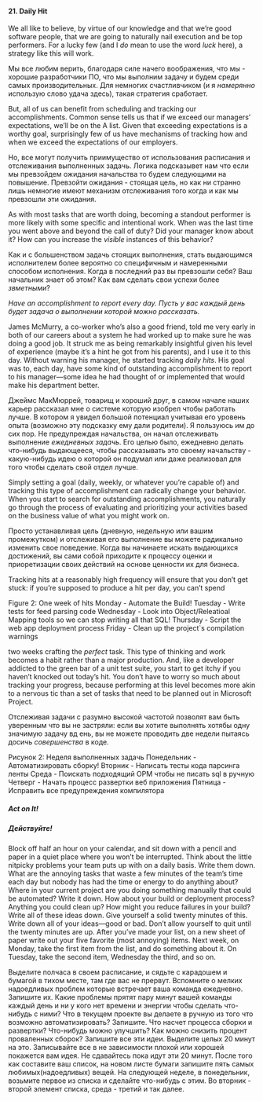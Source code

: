 #### 21. Daily Hit



We all like to believe, by virtue of our knowledge and that we’re good software 
people, that we are going to naturally nail execution and be top performers. 
For a lucky few (and I _do_ mean to use the word _luck_ here), a strategy like 
this will work.

Мы все любим верить, благодаря силе начего воображения, что мы - хорошие 
разработчики ПО, что мы выполним задачу и будем среди самых производительных. 
Для немногих счастливчиком (и я _намерянно_ использую слово удача здесь), такая 
стратегия сработает.



But, all of us can benefit from scheduling and tracking our accomplishments. 
Common sense tells us that if we exceed our managers’ expectations, we’ll be on 
the A list. Given that exceeding expectations is a worthy goal, surprisingly 
few of us have mechanisms of tracking how and when we exceed the expectations 
of our employers.

Но, все могут получить приимущество от использования расписания и отслеживания 
выполненных задачь. Логика подсказывет нам что если мы превзойдем ожидания 
начальства то будем следующими на повышение. Превзойти ожидания - стоящая цель, 
но как ни странно лишь немногие имеют механизм отслеживания того когда и как мы 
превзошли эти ожидания.



As with most tasks that are worth doing, becoming a standout performer is more 
likely with some specific and intentional work. When was the last time you went 
above and beyond the call of duty? Did your manager know about it? How can you 
increase the _visible_ instances of this behavior?

Как и с большенством задачь стоящих выполнения, стать выдающимся исполнителем 
более вероятно со специфичным и намеренными способом исполнения. Когда в 
последний раз вы превзошли себя? Ваш начальник знает об этом? Как вам сделать 
свои успехи более _звметными_?



*Have an accomplishment to report every day.*
*Пусть у вас каждый день будет задача о выполнении которой можно рассказать.*



James McMurry, a co-worker who’s also a good friend, told me very early in 
both of our careers about a system he had worked up to make sure he was doing a 
good job. It struck me as being remarkably insightful given his level of 
experience (maybe it’s a hint he got from his parents), and I use it to this 
day. Without warning his manager, he started tracking _daily hits_. His goal was 
to, each day, have some kind of outstanding accomplishment to report to his 
manager—some idea he had thought of or implemented that would make his 
department better.

Джеймс МакМюррей, товарищ и хороший друг, в самом начале наших карьер рассказал 
мне о системе которую изобрел чтобы работать лучше. В котором я увидел большой 
потенциал учитывая его уровень опыта (возможно эту подсказку ему дали 
родители). Я пользуюсь им до сих пор. Не предупреждая начальства, он начал 
отслеживать выполнение _ежедневных задачь_. Его целью было, ежедневно делать 
что-нибудь выдающееся, чтобы рассказывать это своему начальству - какую-нибудь 
идею о которой он подумал или даже реализовал для того чтобы сделать свой отдел 
лучше.



Simply setting a goal (daily, weekly, or whatever you’re capable of) and 
tracking this type of accomplishment can radically change your behavior. When 
you start to search for outstanding accomplishments, you naturally go through 
the process of evaluating and prioritizing your activities based on the 
business value of what you might work on.

Просто устанавливая цель (дневную, недельную или вашим промежутком) и 
отслеживая его выполнение вы можете радикально изменить свое поведение. 
Когда вы начинаете искать выдающихся достижений, вы сами собой приходите к 
процессу оценки и приоретизации своих действий на основе ценности их для 
бизнеса.



Tracking hits at a reasonably high frequency will ensure that you don’t get 
stuck: if you’re supposed to produce a hit per day, you can’t spend

Figure 2: One week of hits
Monday - Automate the Build!
Tuesday - Write tests for feed parsing code
Wednesday - Look into Object/Releatioal Mapping tools so we can stop writing 
all that SQL!
Thursday - Script the web app deployment process
Friday - Clean up the project`s compilation warnings

two weeks crafting the _perfect_ task. This type of thinking and work becomes 
a habit rather than a major production. And, like a developer addicted to the 
green bar of a unit test suite, you start to get itchy if you haven’t knocked 
out today’s hit. You don’t have to worry so much about tracking your progress, 
because performing at this level becomes more akin to a nervous tic than a set 
of tasks that need to be planned out in Microsoft Project.

Отслеживая задачи с разумно высокой частотой позволят вам быть уверенным что 
вы не застряли: если вы хотите выполнять хотябы одну значимую задачу вд ень, 
вы не можете проводить две недели пытаясь досичь _совершенства_ в коде.

Рисунок 2: Неделя выполненных задачь
Понедельник - Автоматизировать сборку!
Вторник - Написать тесты кода парсинга ленты
Среда - Поискать подходящий ОРМ чтобы не писать sql в ручную
Четверг - Начать процесс развертки веб приложения
Пятница - Исправить все предупреждения компилятора



##### Act on It!
##### Действуйте!



Block off half an hour on your calendar, and sit down with a pencil and paper 
in a quiet place where you won’t be interrupted. Think about the little 
nitpicky problems your team puts up with on a daily basis. Write them down. 
What are the annoying tasks that waste a few minutes of the team’s time each 
day but nobody has had the time or energy to do anything about?  Where in your 
current project are you doing something manually that could be automated? Write 
it down. How about your build or deployment process? Anything you could clean 
up? How might you reduce failures in your build? Write all of these ideas 
down. Give yourself a solid twenty minutes of this. Write down all of your 
ideas—good or bad. Don’t allow yourself to quit until the twenty minutes are 
up. After you’ve made your list, on a new sheet of paper write out your five 
favorite (most annoying) items. Next week, on Monday, take the first item from 
the list, and do something about it. On Tuesday, take the second item, 
Wednesday the third, and so on.

Выделите полчаса в своем расписание, и сядьте с карадошем и бумагой в тихом 
месте, там где вас не прервут. Вспомните о мелких надоедливых проблем которые 
встречает ваша команда ежедневно. Запишите  их. Какие проблемы прятят пару 
минут вашей команды каждый день и ни у кого нет времени и энергии чтобы 
сделать что-нибудь с ними? Что в текущем проекте вы делаете в ручную из того 
что возможно автоматизировать? Запишите. Что насчет процесса сборки и 
развертки? Что-нибудь можно улучшить? Как можно снизить процент проваленных 
сборок? Запишите все эти идеи. Выделите целых 20 минут на это. Записывайте все 
в не зависимости плохой или хорошей покажется вам идея. Не сдавайтесь пока 
идут эти 20 минут. После того как составите ваш список, на новом листе бумаги 
запишите пять самых любимых(надоедливых) вещей. На следующей неделе, в 
понедельник, возьмите первое из списка и сделайте что-нибудь с этим. Во 
вторник - второй элемент списка, среда - третий и так далее.
